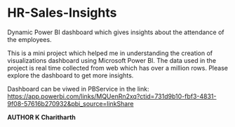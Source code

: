 # HR-Sales-Insights
Dynamic Power BI dashboard which gives insights about the attendance of the employees.

This is a mini project which helped me in understanding the creation of visualizations dashboard using Microsoft Power BI.
The data used in the project is real time collected from web which has over a million rows.
Please explore the dashboard to get more insights.

Dashboard can be viwed in PBService in the link: https://app.powerbi.com/links/MQUenRn2xq?ctid=731d9b10-fbf3-4831-9f08-57616b270932&pbi_source=linkShare



**AUTHOR
K Charitharth**
